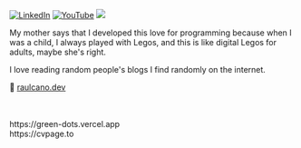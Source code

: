 
[![LinkedIn](https://img.shields.io/badge/LinkedIn-%230077B5.svg?logo=linkedin&logoColor=white)](https://linkedin.com/in/raulcano-in) [![YouTube](https://img.shields.io/badge/YouTube-%23FF0000.svg?logo=YouTube&logoColor=white)](https://youtube.com/@raw8319) [![](https://visitcount.itsvg.in/api?id=raulcanodev&icon=5&color=3)](https://visitcount.itsvg.in)

My mother says that I developed this love for programming because when I was a child, I always played with Legos, and this is like digital Legos for adults, maybe she's right.

I love reading random people's blogs I find randomly on the internet.

📍 [raulcano.dev](https://raulcano.dev)

<br/>
<br/>
https://green-dots.vercel.app
<br/>
https://cvpage.to
